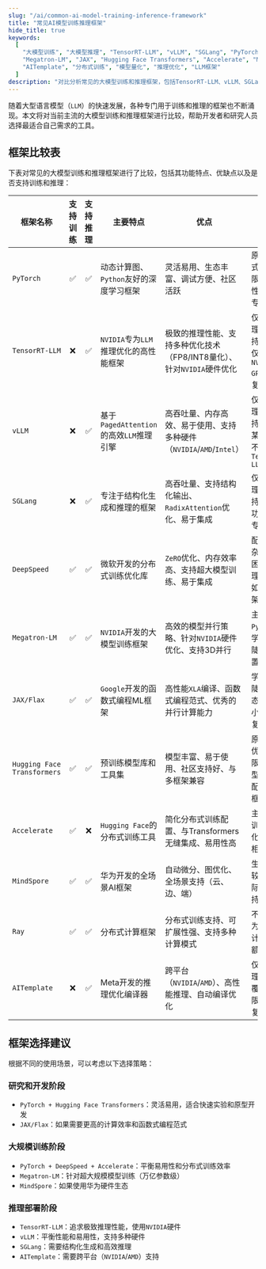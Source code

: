 ```yaml
---
slug: "/ai/common-ai-model-training-inference-framework"
title: "常见AI模型训练推理框架"
hide_title: true
keywords:
  [
    "大模型训练", "大模型推理", "TensorRT-LLM", "vLLM", "SGLang", "PyTorch", "DeepSpeed", 
    "Megatron-LM", "JAX", "Hugging Face Transformers", "Accelerate", "MindSpore", "Ray", 
    "AITemplate", "分布式训练", "模型量化", "推理优化", "LLM框架"
  ]
description: "对比分析常见的大模型训练和推理框架，包括TensorRT-LLM、vLLM、SGLang等，详细介绍各框架的优缺点及其在训练和推理方面的支持情况"
---
```



随着大型语言模型（`LLM`）的快速发展，各种专门用于训练和推理的框架也不断涌现。本文将对当前主流的大模型训练和推理框架进行比较，帮助开发者和研究人员选择最适合自己需求的工具。

## 框架比较表

下表对常见的大模型训练和推理框架进行了比较，包括其功能特点、优缺点以及是否支持训练和推理：

| 框架名称 | 支持训练 | 支持推理 | 主要特点 | 优点 | 缺点 | 适用场景 |
| --- | :---: | :---: | --- | --- | --- | --- |
| `PyTorch` | ✅ | ✅ | 动态计算图、`Python`友好的深度学习框架 | 灵活易用、生态丰富、调试方便、社区活跃 | 原生分布式能力有限、推理性能不如专用框架 | 研究开发、模型原型设计、通用训练 |
| `TensorRT-LLM` | ❌ | ✅ | `NVIDIA`专为`LLM`推理优化的高性能框架 | 极致的推理性能、支持多种优化技术（FP8/INT8量化）、针对`NVIDIA`硬件优化 | 仅支持推理、不支持训练、仅支持`NVIDIA GPU`、配置复杂 | 生产环境`LLM`部署、对延迟和吞吐量要求高的场景 |
| `vLLM` | ❌ | ✅ | 基于`PagedAttention`的高效`LLM`推理引擎 | 高吞吐量、内存高效、易于使用、支持多种硬件（`NVIDIA`/`AMD`/`Intel`） | 仅支持推理、不支持训练、某些优化不如`TensorRT-LLM` | 大规模`LLM`服务部署、需要高效内存管理的场景 |
| `SGLang` | ❌ | ✅ | 专注于结构化生成和推理的框架 | 高吞吐量、支持结构化输出、`RadixAttention`优化、易于集成 | 仅支持推理、不支持训练、功能相对专一 | 需要结构化输出的应用、对话系统、Agent开发 |
| `DeepSpeed` | ✅ | ✅ | 微软开发的分布式训练优化库 | `ZeRO`优化、内存效率高、支持超大模型训练、易于集成 | 配置复杂、调试困难、推理性能不如专用框架 | 大规模模型训练、有限资源下的大模型训练 |
| `Megatron-LM` | ✅ | ✅ | `NVIDIA`开发的大模型训练框架 | 高效的模型并行策略、针对`NVIDIA`硬件优化、支持3D并行 | 主要支持`PyTorch`、学习曲线陡峭、配置复杂 | 超大规模模型训练、多节点训练场景 |
| `JAX/Flax` | ✅ | ✅ | `Google`开发的函数式编程ML框架 | 高性能`XLA`编译、函数式编程范式、优秀的并行计算能力 | 学习曲线陡峭、生态相对较小、调试复杂 | 研究环境、需要高性能计算的场景 |
| `Hugging Face Transformers` | ✅ | ✅ | 预训练模型库和工具集 | 模型丰富、易于使用、社区支持好、与多框架兼容 | 原生性能优化有限、大模型训练需配合其他框架 | 模型微调、迁移学习、快速原型开发 |
| `Accelerate` | ✅ | ❌ | `Hugging Face`的分布式训练工具 | 简化分布式训练配置、与Transformers无缝集成、易用性高 | 主要针对训练优化、功能相对专一 | `PyTorch`分布式训练、`Transformers`模型训练 |
| `MindSpore` | ✅ | ✅ | 华为开发的全场景AI框架 | 自动微分、图优化、全场景支持（云、边、端） | 生态相对较小、国际社区支持有限 | 华为硬件生态、需要端到端优化的场景 |
| `Ray` | ✅ | ✅ | 分布式计算框架 | 分布式训练支持、可扩展性强、支持多种计算模式 | 不是专门为`LLM`设计、需要额外配置 | 分布式计算、大规模并行训练 |
| `AITemplate` | ❌ | ✅ | Meta开发的推理优化编译器 | 跨平台（`NVIDIA`/`AMD`）、高性能推理、自动编译优化 | 仅支持推理、模型覆盖有限、配置复杂 | 生产环境推理部署、需要跨平台支持的场景 |

## 框架选择建议

根据不同的使用场景，可以考虑以下选择策略：

### 研究和开发阶段

- `PyTorch + Hugging Face Transformers`：灵活易用，适合快速实验和原型开发
- `JAX/Flax`：如果需要更高的计算效率和函数式编程范式

### 大规模训练阶段

- `PyTorch + DeepSpeed + Accelerate`：平衡易用性和分布式训练效率
- `Megatron-LM`：针对超大规模模型训练（万亿参数级）
- `MindSpore`：如果使用华为硬件生态

### 推理部署阶段

- `TensorRT-LLM`：追求极致推理性能，使用`NVIDIA`硬件
- `vLLM`：平衡性能和易用性，支持多种硬件
- `SGLang`：需要结构化生成和高效推理
- `AITemplate`：需要跨平台（`NVIDIA`/`AMD`）支持

